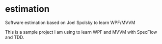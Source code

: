 # estimation
Software estimation based on Joel Spolsky to learn WPF/MVVM

This is a sample project I am using to learn WPF and MVVM with SpecFlow and TDD.
